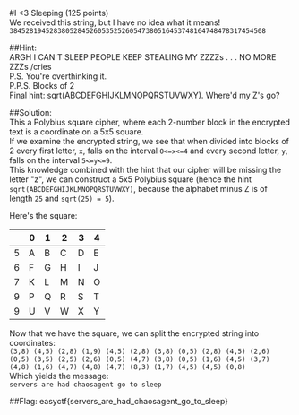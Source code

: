 #I <3 Sleeping (125 points)  
We received this string, but I have no idea what it means!  
`3845281945283805284526053525260547380516453748164748478317454508`  
  
##Hint:  
ARGH I CAN'T SLEEP PEOPLE KEEP STEALING MY ZZZZs . . . NO MORE ZZZs /cries  
P.S. You're overthinking it.  
P.P.S. Blocks of 2  
Final hint: sqrt(ABCDEFGHIJKLMNOPQRSTUVWXY). Where'd my Z's go?  
  
##Solution:  
This a Polybius square cipher, where each 2-number block in the encrypted text is a coordinate on a 5x5 square.  
If we examine the encrypted string, we see that when divided into blocks of 2 every first letter, `x`, falls on the interval `0<=x<=4` and every second letter, `y`, falls on the interval `5<=y<=9`.  
This knowledge combined with the hint that our cipher will be missing the letter "z", we can construct a 5x5 Polybius square (hence the hint `sqrt(ABCDEFGHIJKLMNOPQRSTUVWXY)`, because the alphabet minus Z is of length `25` and `sqrt(25) = 5`).  
  
Here's the square:  

|   | 0 | 1 | 2 | 3 | 4 |
|---|---|---|---|---|---|
| 5 | A | B | C | D | E |
| 6 | F | G | H | I | J |
| 7 | K | L | M | N | O |
| 9 | P | Q | R | S | T |
| 9 | U | V | W | X | Y |

Now that we have the square, we can split the encrypted string into coordinates:  
`(3,8) (4,5) (2,8) (1,9) (4,5) (2,8) (3,8) (0,5) (2,8) (4,5) (2,6) (0,5) (3,5) (2,5) (2,6) (0,5) (4,7) (3,8) (0,5) (1,6) (4,5) (3,7) (4,8) (1,6) (4,7) (4,8) (4,7) (8,3) (1,7) (4,5) (4,5) (0,8)`  
Which yields the message:  
`servers are had chaosagent go to sleep`  
  
##Flag: easyctf{servers_are_had_chaosagent_go_to_sleep}